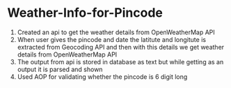 # Weather-Info-for-Pincode
1) Created an api to get the weather details from OpenWeatherMap API
2) When user gives the pincode and date the latitute and longitute is extracted from Geocoding API and then with this details we get weather details from OpenWeatherMap API
3) The output from api is stored in database as text but while getting as an output it is parsed and shown
4) Used AOP for validating whether the pincode is 6 digit long 

